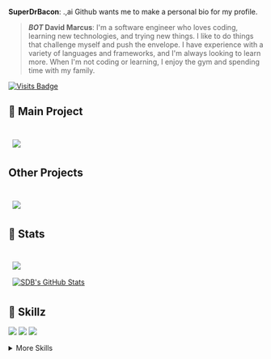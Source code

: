 **SuperDrBacon**: .,ai Github wants me to make a personal bio for my profile.

> **_BOT_ David Marcus**: I'm a software engineer who loves coding, learning new technologies, and trying new things. I like to do things that challenge myself and push the envelope. I have experience with a variety of languages and frameworks, and I'm always looking to learn more. When I'm not coding or learning, I enjoy the gym and spending time with my family.


[![Visits Badge](https://badges.pufler.dev/visits/SuperDrBacon/SuperDrBacon)](https://youtu.be/A-9G9-jBgMA)

## 📌 Main Project

<br>

<a href="https://github.com/SuperDrBacon/KirkBot">
  <img align="center" style="margin:0.5rem" src="https://github-readme-stats.vercel.app/api/pin/?username=SuperDrBacon&repo=KirkBot&title_color=ffffff&text_color=c9cacc&icon_color=4AB197&bg_color=1A2B34" />
</a>

<br>

## Other Projects

<br>

<a href="https://github.com/SuperDrBacon/Textgenrnn-Model-Create-Train-Generate">
  <img align="center" style="margin:0.5rem" src="https://github-readme-stats.vercel.app/api/pin/?username=SuperDrBacon&repo=Textgenrnn-Model-Create-Train-Generate&title_color=ffffff&text_color=c9cacc&icon_color=4AB197&bg_color=1A2B34" />
</a>

<br>

## 📌 Stats

<br>

<a href="https://github.com/SuperDrBacon">
  <img align="center" style="margin:0.5rem" src="https://github-readme-stats.vercel.app/api/top-langs/?username=SuperDrBacon&title_color=ffffff&text_color=c9cacc&icon_color=4AB197&bg_color=1A2B34" />
</a>

<br>

<a href="https://github.com/SuperDrBacon">
  <img align="center" style="margin:0.5rem" src="https://github-readme-stats.vercel.app/api?username=SuperDrBacon&show_icons=true&line_height=27&count_private=true&title_color=ffffff&text_color=c9cacc&icon_color=4AB097&bg_color=1A2B34" alt="SDB's GitHub Stats" />
</a>

<br>

## 📌 Skillz

![](https://img.shields.io/badge/Code-Python-informational?style=flat&logo=Python&logoColor=white&color=4AB197)
![](https://img.shields.io/badge/Tools-GitHub-informational?style=flat&logo=GitHub&logoColor=white&color=4AB197)
![](https://img.shields.io/badge/Tools-Photoshop-informational?style=flat&logo=Adobe-Photoshop&logoColor=white&color=4AB197)

<details>
<summary>More Skills</summary>
<br>
  
Didn't bother adding more
  
<br>
</details>
